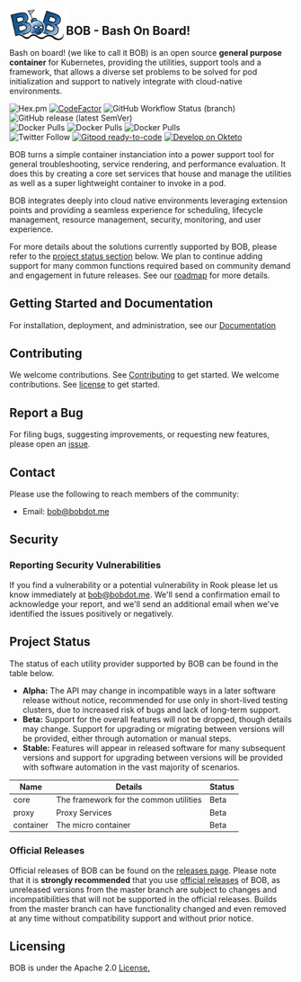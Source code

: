 <img alt="bob" align="left" src="docs/bob.png" width="20%" height="20%">

## BOB - Bash On Board!

Bash on board! (we like to call it BOB) is an open source **general purpose container** for Kubernetes, providing the utilities, support tools and a framework, that allows a diverse set problems to be solved for pod initialization and support to natively integrate with cloud-native environments.

![Hex.pm](https://img.shields.io/hexpm/l/apa)
[![CodeFactor](https://www.codefactor.io/repository/github/bobdotme/bob/badge)](https://www.codefactor.io/repository/github/bobdotme/bob)
![GitHub Workflow Status (branch)](https://img.shields.io/github/workflow/status/BobDotMe/bob/release/v0.8.6?label=build%20v0.8.6)
![GitHub release (latest SemVer)](https://img.shields.io/github/v/release/BobDotMe/bob)\
![Docker Pulls](https://img.shields.io/docker/pulls/bobdotme/bob-mini?label=docker%20pulls%20-%20bob-mini)
![Docker Pulls](https://img.shields.io/docker/pulls/bobdotme/bob-core?label=docker%20pulls%20-%20bob-core)
![Docker Pulls](https://img.shields.io/docker/pulls/bobdotme/bob-bootstrap?label=docker%20pulls%20-%20bob-bootstrap)\
![Twitter Follow](https://img.shields.io/twitter/follow/BobDotMe?style=social)
[![Gitpod ready-to-code](https://img.shields.io/badge/Gitpod-ready--to--code-blue?logo=gitpod)](https://gitpod.io/#https://github.com/BobDotMe/bob)
[![Develop on Okteto](https://img.shields.io/badge/Okteto-Kubernetes%20for%20Developers-brightgreen?logo=apache-echarts)](https://cloud.okteto.com/deploy)

BOB turns a simple container instanciation into a power support tool for general troubleshooting, service rendering, and performance evaluation.  It does this by creating a core set services that house and manage the utilities as well as a super lightweight container to invoke in a pod.

BOB integrates deeply into cloud native environments leveraging extension points and providing a seamless experience for scheduling, lifecycle management, resource management, security, monitoring, and user experience.

For more details about the solutions currently supported by BOB, please refer to the [project status section](#project-status) below.
We plan to continue adding support for many common functions required based on community demand and engagement in future releases. See our [roadmap](https://bobdotme.github.io/bob/#!road.md) for more details.

## Getting Started and Documentation

For installation, deployment, and administration, see our [Documentation](https://bobdotme.github.io/bob/#!documentation.md)

## Contributing

We welcome contributions. See [Contributing](contrib.md) to get started.
We welcome contributions. See [license](license.md) to get started.

## Report a Bug

For filing bugs, suggesting improvements, or requesting new features, please open an [issue](https://github.com/bobdotme/bob/issues).

## Contact

Please use the following to reach members of the community:

- Email: [bob@bobdot.me](mailto:bob@bobdot.me)

## Security

### Reporting Security Vulnerabilities

If you find a vulnerability or a potential vulnerability in Rook please let us know immediately at
[bob@bobdot.me](mailto:bob@bobdot.me). We'll send a confirmation email to acknowledge your
report, and we'll send an additional email when we've identified the issues positively or
negatively.


## Project Status

The status of each utility provider supported by BOB can be found in the table below.

- **Alpha:** The API may change in incompatible ways in a later software release without notice, recommended for use only in short-lived testing clusters, due to increased risk of bugs and lack of long-term support.
- **Beta:** Support for the overall features will not be dropped, though details may change. Support for upgrading or migrating between versions will be provided, either through automation or manual steps.
- **Stable:** Features will appear in released software for many subsequent versions and support for upgrading between versions will be provided with software automation in the vast majority of scenarios.

|Name|Details|Status                                                                                                                                                                                                                                                                                                        
| -  | - | - |
|core|The framework for the common utilities|Beta|                                                                                                                                                                                                                                                                              
|proxy|Proxy Services|Beta|                                                                                             
|container|The micro container|Beta                                                                                        

### Official Releases

Official releases of BOB can be found on the [releases page](https://github.com/bobdotme/bob/releases).
Please note that it is **strongly recommended** that you use [official releases](https://github.com/BobDotMe/bob/releases) of BOB, as unreleased versions from the master branch are subject to changes and incompatibilities that will not be supported in the official releases.
Builds from the master branch can have functionality changed and even removed at any time without compatibility support and without prior notice.

## Licensing

BOB is under the Apache 2.0 [License.](https://bobdotme.github.io/bob/#!license.md)


<!--stackedit_data:
eyJoaXN0b3J5IjpbNzkzNjg2MDA3XX0=
-->


